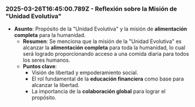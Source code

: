 ### 2025-03-26T16:45:00.789Z - Reflexión sobre la Misión de "Unidad Evolutiva"
- **Asunto**: Propósito de la "Unidad Evolutiva" y la misión de **alimentación completa** para la humanidad.
  - **Resumen**: Se menciona que la misión de la "Unidad Evolutiva" es alcanzar la **alimentación completa** para toda la humanidad, lo cual será logrado proporcionando acceso a una comida diaria para todos los seres humanos.
  - **Puntos clave**:
    - Visión de libertad y empoderamiento social.
    - El rol fundamental de la **educación financiera** como base para alcanzar la libertad.
    - La importancia de la **colaboración global** para lograr el propósito.
